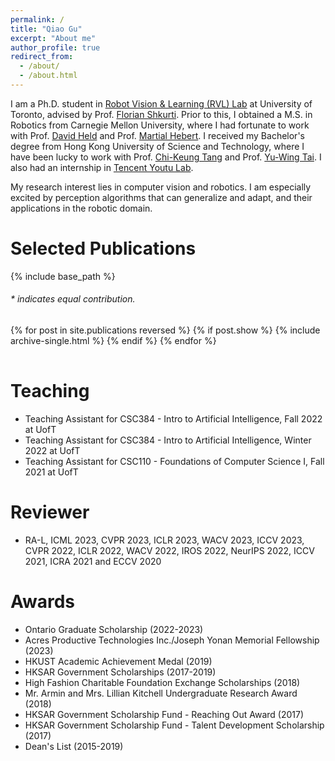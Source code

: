 ```yaml
---
permalink: /
title: "Qiao Gu"
excerpt: "About me"
author_profile: true
redirect_from: 
  - /about/
  - /about.html
---
```


I am a Ph.D. student in [Robot Vision & Learning (RVL) Lab](https://rvl.cs.toronto.edu/) at University of Toronto, advised by Prof. [Florian Shkurti](http://www.cs.toronto.edu/~florian/). Prior to this, I obtained a M.S. in Robotics from Carnegie Mellon University, where I had fortunate to work with Prof. [David Held](https://davheld.github.io/) and Prof. [Martial Hebert](http://www.cs.cmu.edu/~hebert/). I received my Bachelor's degree from Hong Kong University of Science and Technology, where I have been lucky to work with Prof. [Chi-Keung Tang](http://www.cs.ust.hk/~cktang/bio-sketch-review.htm) and Prof. [Yu-Wing Tai](https://www.cse.ust.hk/admin/people/faculty/profile/yuwing). I also had an internship in [Tencent Youtu Lab](https://open.youtu.qq.com/#/open). 

My research interest lies in computer vision and robotics. I am especially excited by perception algorithms that can generalize and adapt, and their applications in the robotic domain. 

# Selected Publications 

{% include base_path %}

<h6>* indicates equal contribution. </h6>

<table style="width:100%;border:0px;border-spacing:0px;border-collapse:separate;margin-right:auto;margin-left:auto;">
<tbody>
  {% for post in site.publications reversed %}
    {% if post.show %}
      {% include archive-single.html %}
    {% endif %}
  {% endfor %}
</tbody>
</table>

# Teaching

* Teaching Assistant for CSC384 - Intro to Artificial Intelligence, Fall 2022 at UofT
* Teaching Assistant for CSC384 - Intro to Artificial Intelligence, Winter 2022 at UofT
* Teaching Assistant for CSC110 - Foundations of Computer Science I, Fall 2021 at UofT

# Reviewer

* RA-L, ICML 2023, CVPR 2023, ICLR 2023, WACV 2023, ICCV 2023, CVPR 2022, ICLR 2022, WACV 2022, IROS 2022, NeurIPS 2022, ICCV 2021, ICRA 2021 and ECCV 2020

# Awards

* Ontario Graduate Scholarship (2022-2023)
* Acres Productive Technologies Inc./Joseph Yonan Memorial Fellowship (2023)
* HKUST Academic Achievement Medal (2019)
* HKSAR Government Scholarships (2017-2019)
* High Fashion Charitable Foundation Exchange Scholarships (2018)
* Mr. Armin and Mrs. Lillian Kitchell Undergraduate Research Award (2018)
* HKSAR Government Scholarship Fund - Reaching Out Award (2017)
* HKSAR Government Scholarship Fund - Talent Development Scholarship (2017)
* Dean's List (2015-2019)
